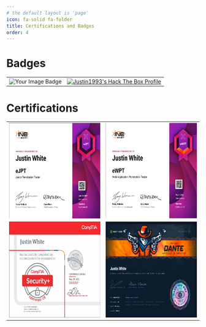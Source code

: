 ```yaml
---
# the default layout is 'page'
icon: fa-solid fa-folder
title: Certifications and Badges
order: 4
---
```


# Badges
<table>
  <tr>
    <td><img src="https://tryhackme-badges.s3.amazonaws.com/Justin1993.png" alt="Your Image Badge" /></td>
    <td>
      <a href="https://app.hackthebox.com/profile/533539" target="_blank">
        <img src="https://www.hackthebox.com/badge/image/533539" alt="Justin1993's Hack The Box Profile">
      </a>
    </td>
  </tr>
</table>


# Certifications
  <table>
  <tr>
    <td><img src="assets/images/ejpt.png" width="400" height="250" alt="ejpt"></td>
    <td><img src="assets/images/ewpt.png" width="400" height="250" alt="ewpt"></td>
  </tr>
  <tr>
    <td><img src="assets/images/security_plus.png" width="400" height="250" alt="security+"></td>
    <td><img src="assets/images/dante.png" width="400" height="250" alt="dante pro lab"></td>
  </tr>
</table>